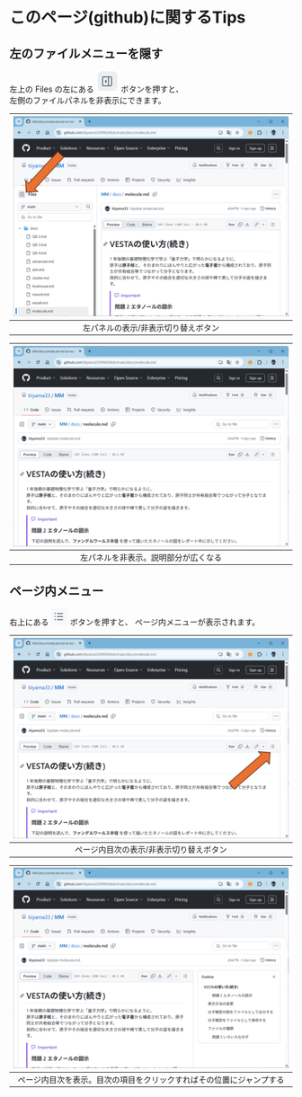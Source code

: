 # このページ(github)に関するTips

## 左のファイルメニューを隠す
左上の Files の左にある <img src="/img/files-button.png"> ボタンを押すと、  
左側のファイルパネルを非表示にできます。

|<img title="bond" src="/img/github-files.png" alt="" width="500" />|
|:---:|
|左パネルの表示/非表示切り替えボタン|

|<img title="bond" src="/img/github-outline-r.png" alt="" width="500" />|
|:---:|
|左パネルを非表示。説明部分が広くなる|

## ページ内メニュー
右上にある <img src="/img/outline-button.png"> ボタンを押すと、
ページ内メニューが表示されます。

|<img title="bond" src="/img/github-outline.png" alt="" width="500" />|
|:---:|
|ページ内目次の表示/非表示切り替えボタン|

|<img title="bond" src="/img/github-menu.png" alt="" width="500" />|
|:---:|
|ページ内目次を表示。目次の項目をクリックすればその位置にジャンプする|
